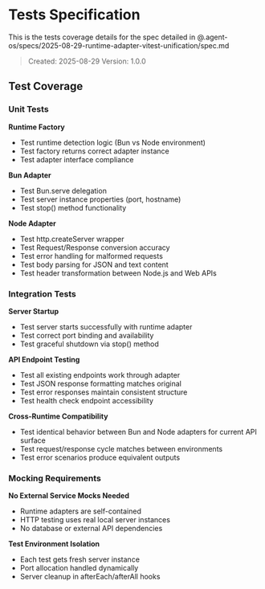 # Tests Specification

This is the tests coverage details for the spec detailed in
@.agent-os/specs/2025-08-29-runtime-adapter-vitest-unification/spec.md

> Created: 2025-08-29 Version: 1.0.0

## Test Coverage

### Unit Tests

**Runtime Factory**

- Test runtime detection logic (Bun vs Node environment)
- Test factory returns correct adapter instance
- Test adapter interface compliance

**Bun Adapter**

- Test Bun.serve delegation
- Test server instance properties (port, hostname)
- Test stop() method functionality

**Node Adapter**

- Test http.createServer wrapper
- Test Request/Response conversion accuracy
- Test error handling for malformed requests
- Test body parsing for JSON and text content
- Test header transformation between Node.js and Web APIs

### Integration Tests

**Server Startup**

- Test server starts successfully with runtime adapter
- Test correct port binding and availability
- Test graceful shutdown via stop() method

**API Endpoint Testing**

- Test all existing endpoints work through adapter
- Test JSON response formatting matches original
- Test error responses maintain consistent structure
- Test health check endpoint accessibility

**Cross-Runtime Compatibility**

- Test identical behavior between Bun and Node adapters for current API surface
- Test request/response cycle matches between environments
- Test error scenarios produce equivalent outputs

### Mocking Requirements

**No External Service Mocks Needed**

- Runtime adapters are self-contained
- HTTP testing uses real local server instances
- No database or external API dependencies

**Test Environment Isolation**

- Each test gets fresh server instance
- Port allocation handled dynamically
- Server cleanup in afterEach/afterAll hooks
